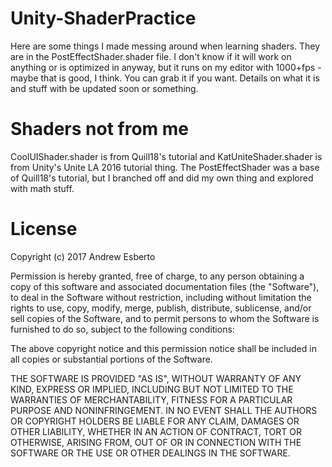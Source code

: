# Unity-ShaderPractice

Here are some things I made messing around when learning shaders. They are in the PostEffectShader.shader file. I don't know if it will work on anything or is optimized in anyway, but it runs on my editor with 1000+fps - maybe that is good, I think. You can grab it if you want. Details on what it is and stuff with be updated soon or something.

# Shaders not from me
CoolUIShader.shader is from Quill18's tutorial and KatUniteShader.shader is from Unity's Unite LA 2016 tutorial thing. The PostEffectShader was a base of Quill18's tutorial, but I branched off and did my own thing and explored with math stuff.

# License
Copyright (c) 2017 Andrew Esberto

Permission is hereby granted, free of charge, to any person obtaining a copy of this software and associated documentation files (the "Software"), to deal in the Software without restriction, including without limitation the rights to use, copy, modify, merge, publish, distribute, sublicense, and/or sell copies of the Software, and to permit persons to whom the Software is furnished to do so, subject to the following conditions:

The above copyright notice and this permission notice shall be included in all copies or substantial portions of the Software.

THE SOFTWARE IS PROVIDED "AS IS", WITHOUT WARRANTY OF ANY KIND, EXPRESS OR IMPLIED, INCLUDING BUT NOT LIMITED TO THE WARRANTIES OF MERCHANTABILITY, FITNESS FOR A PARTICULAR PURPOSE AND NONINFRINGEMENT. IN NO EVENT SHALL THE AUTHORS OR COPYRIGHT HOLDERS BE LIABLE FOR ANY CLAIM, DAMAGES OR OTHER LIABILITY, WHETHER IN AN ACTION OF CONTRACT, TORT OR OTHERWISE, ARISING FROM, OUT OF OR IN CONNECTION WITH THE SOFTWARE OR THE USE OR OTHER DEALINGS IN THE SOFTWARE.
